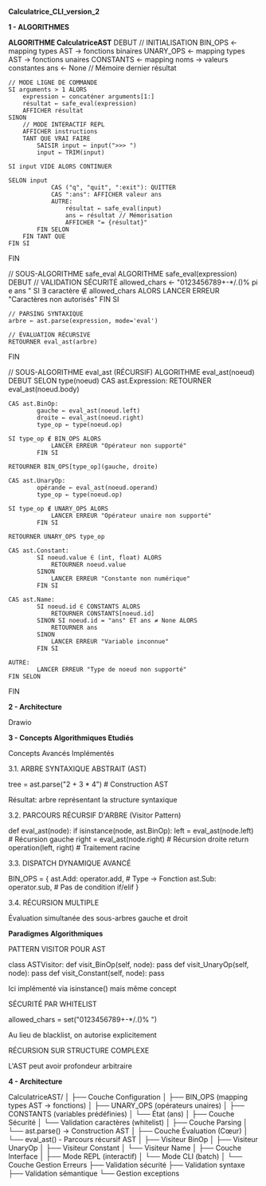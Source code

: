 **Calculatrice_CLI_version_2**

**1 - ALGORITHMES**

**ALGORITHME CalculatriceAST**
DEBUT
    // INITIALISATION
    BIN_OPS ← mapping types AST → fonctions binaires
    UNARY_OPS ← mapping types AST → fonctions unaires
    CONSTANTS ← mapping noms → valeurs constantes
    ans ← None // Mémoire dernier résultat

    // MODE LIGNE DE COMMANDE
    SI arguments > 1 ALORS
        expression ← concaténer arguments[1:]
        résultat ← safe_eval(expression)
        AFFICHER résultat
    SINON
        // MODE INTERACTIF REPL
        AFFICHER instructions
        TANT QUE VRAI FAIRE
            SAISIR input ← input(">>> ")
            input ← TRIM(input)

    SI input VIDE ALORS CONTINUER

    SELON input
                CAS ("q", "quit", ":exit"): QUITTER
                CAS ":ans": AFFICHER valeur ans
                AUTRE:
                    résultat ← safe_eval(input)
                    ans ← résultat // Mémorisation
                    AFFICHER "= {résultat}"
            FIN SELON
        FIN TANT QUE
    FIN SI
FIN

// SOUS-ALGORITHME safe_eval
ALGORITHME safe_eval(expression)
DEBUT
    // VALIDATION SÉCURITÉ
    allowed_chars ← "0123456789+-*/.()% pi e ans "
    SI ∃ caractère ∉ allowed_chars ALORS
        LANCER ERREUR "Caractères non autorisés"
    FIN SI

    // PARSING SYNTAXIQUE
    arbre ← ast.parse(expression, mode='eval')

    // ÉVALUATION RÉCURSIVE
    RETOURNER eval_ast(arbre)
FIN

// SOUS-ALGORITHME eval_ast (RÉCURSIF)
ALGORITHME eval_ast(noeud)
DEBUT
    SELON type(noeud)
        CAS ast.Expression:
            RETOURNER eval_ast(noeud.body)

    CAS ast.BinOp:
            gauche ← eval_ast(noeud.left)
            droite ← eval_ast(noeud.right)
            type_op ← type(noeud.op)

    SI type_op ∉ BIN_OPS ALORS
                LANCER ERREUR "Opérateur non supporté"
            FIN SI

    RETOURNER BIN_OPS[type_op](gauche, droite)

    CAS ast.UnaryOp:
            opérande ← eval_ast(noeud.operand)
            type_op ← type(noeud.op)

    SI type_op ∉ UNARY_OPS ALORS
                LANCER ERREUR "Opérateur unaire non supporté"
            FIN SI

    RETOURNER UNARY_OPS type_op

    CAS ast.Constant:
            SI noeud.value ∈ (int, float) ALORS
                RETOURNER noeud.value
            SINON
                LANCER ERREUR "Constante non numérique"
            FIN SI

    CAS ast.Name:
            SI noeud.id ∈ CONSTANTS ALORS
                RETOURNER CONSTANTS[noeud.id]
            SINON SI noeud.id = "ans" ET ans ≠ None ALORS
                RETOURNER ans
            SINON
                LANCER ERREUR "Variable inconnue"
            FIN SI

    AUTRE:
            LANCER ERREUR "Type de noeud non supporté"
    FIN SELON
FIN

**2 - Architecture** 

Drawio

**3 - Concepts Algorithmiques Etudiés**

Concepts Avancés Implémentés

3.1. ARBRE SYNTAXIQUE ABSTRAIT (AST)

tree = ast.parse("2 + 3 * 4")  # Construction AST

Résultat: arbre représentant la structure syntaxique

3.2. PARCOURS RÉCURSIF D'ARBRE (Visitor Pattern)

def eval_ast(node):
    if isinstance(node, ast.BinOp):
        left = eval_ast(node.left)    # Récursion gauche
        right = eval_ast(node.right)  # Récursion droite
    return operation(left, right) # Traitement racine

3.3. DISPATCH DYNAMIQUE AVANCÉ

BIN_OPS = {
    ast.Add: operator.add,    # Type → Fonction
    ast.Sub: operator.sub,    # Pas de condition if/elif
}

3.4. RÉCURSION MULTIPLE

Évaluation simultanée des sous-arbres gauche et droit

**Paradigmes Algorithmiques**

PATTERN VISITOR POUR AST

class ASTVisitor:
    def visit_BinOp(self, node): pass
    def visit_UnaryOp(self, node): pass
    def visit_Constant(self, node): pass

Ici implémenté via isinstance() mais même concept

SÉCURITÉ PAR WHITELIST

allowed_chars = set("0123456789+-*/.()% ")

Au lieu de blacklist, on autorise explicitement

RÉCURSION SUR STRUCTURE COMPLEXE

L'AST peut avoir profondeur arbitraire

**4 - Architecture** 

CalculatriceAST/
│
├── Couche Configuration
│   ├── BIN_OPS (mapping types AST → fonctions)
│   ├── UNARY_OPS (opérateurs unaires)
│   ├── CONSTANTS (variables prédéfinies)
│   └── État (ans)
│
├── Couche Sécurité
│   └── Validation caractères (whitelist)
│
├── Couche Parsing
│   └── ast.parse() → Construction AST
│
├── Couche Évaluation (Cœur)
│   └── eval_ast() - Parcours récursif AST
│       ├── Visiteur BinOp
│       ├── Visiteur UnaryOp
│       ├── Visiteur Constant
│       └── Visiteur Name
│
├── Couche Interface
│   ├── Mode REPL (interactif)
│   └── Mode CLI (batch)
│
└── Couche Gestion Erreurs
    ├── Validation sécurité
    ├── Validation syntaxe
    ├── Validation sémantique
    └── Gestion exceptions
